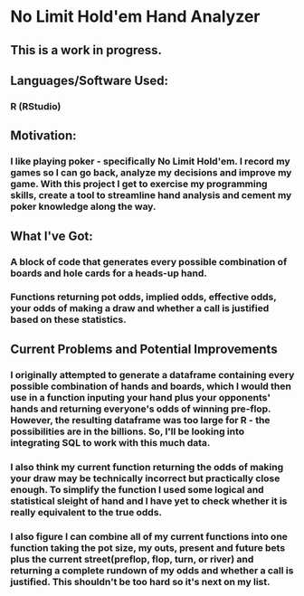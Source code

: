 # No Limit Hold'em Hand Analyzer

## This is a work in progress.

## Languages/Software Used:

### R (RStudio)

## Motivation:

### I like playing poker - specifically No Limit Hold'em. I record my games so I can go back, analyze my decisions and improve my game. With this project I get to exercise my programming skills, create a tool to streamline hand analysis and cement my poker knowledge along the way.

## What I've Got:

### A block of code that generates every possible combination of boards and hole cards for a heads-up hand.

### Functions returning pot odds, implied odds, effective odds, your odds of making a draw and whether a call is justified based on these statistics.

## Current Problems and Potential Improvements

### I originally attempted to generate a dataframe containing every possible combination of hands and boards, which I would then use in a function inputing your hand plus your opponents' hands and returning everyone's odds of winning pre-flop. However, the resulting dataframe was too large for R - the possibilities are in the billions. So, I'll be looking into integrating SQL to work with this much data.

### I also think my current function returning the odds of making your draw may be technically incorrect but practically close enough. To simplify the function I used some logical and statistical sleight of hand and I have yet to check whether it is really equivalent to the true odds.

### I also figure I can combine all of my current functions into one function taking the pot size, my outs, present and future bets plus the current street(preflop, flop, turn, or river) and returning a complete rundown of my odds and whether a call is justified. This shouldn't be too hard so it's next on my list.

